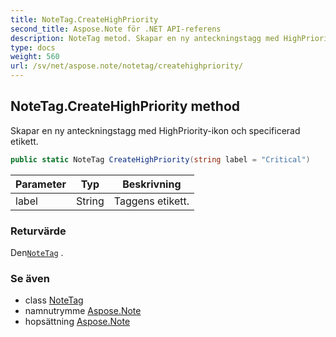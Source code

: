 ```yaml
---
title: NoteTag.CreateHighPriority
second_title: Aspose.Note för .NET API-referens
description: NoteTag metod. Skapar en ny anteckningstagg med HighPriorityikon och specificerad etikett.
type: docs
weight: 560
url: /sv/net/aspose.note/notetag/createhighpriority/
---
```

## NoteTag.CreateHighPriority method

Skapar en ny anteckningstagg med HighPriority-ikon och specificerad etikett.

```csharp
public static NoteTag CreateHighPriority(string label = "Critical")
```

| Parameter | Typ | Beskrivning |
| --- | --- | --- |
| label | String | Taggens etikett. |

### Returvärde

Den[`NoteTag`](../) .

### Se även

* class [NoteTag](../)
* namnutrymme [Aspose.Note](../../notetag/)
* hopsättning [Aspose.Note](../../../)


